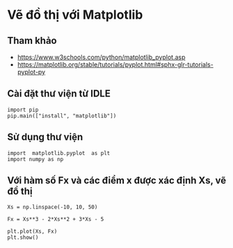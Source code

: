 
# Vẽ đồ thị với Matplotlib 

## Tham khảo
- https://www.w3schools.com/python/matplotlib_pyplot.asp
- https://matplotlib.org/stable/tutorials/pyplot.html#sphx-glr-tutorials-pyplot-py

## Cài đặt thư viện từ IDLE

```
import pip
pip.main(["install", "matplotlib"])
```

## Sử dụng thư viện

```
import  matplotlib.pyplot  as plt
import numpy as np
```

## Với hàm số Fx và các điểm x được xác định Xs, vẽ đồ thị 

```
Xs = np.linspace(-10, 10, 50)

Fx = Xs**3 - 2*Xs**2 + 3*Xs - 5

plt.plot(Xs, Fx)
plt.show()
```
